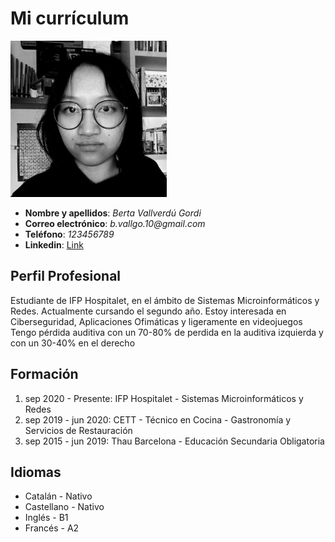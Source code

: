 # Mi currículum
![Imagen](bvallverdu.jpg) 
- **Nombre y apellidos**: _Berta Vallverdú Gordi_
- **Correo electrónico**: _b.vallgo.10@gmail.com_
- **Teléfono**: _123456789_
- **Linkedin**: [Link](url)

## Perfil Profesional
Estudiante de IFP Hospitalet, en el ámbito de Sistemas Microinformáticos y Redes.
Actualmente cursando el segundo año. Estoy interesada en Ciberseguridad, Aplicaciones
Ofimáticas y ligeramente en videojuegos
Tengo pérdida auditiva con un 70-80% de perdida en la auditiva izquierda y con un 30-40% en
el derecho

## Formación
1. sep 2020 - Presente: IFP Hospitalet - Sistemas Microinformáticos y Redes
2. sep 2019 - jun 2020: CETT - Técnico en Cocina - Gastronomía y Servicios de Restauración
3. sep 2015 - jun 2019: Thau Barcelona - Educación Secundaria Obligatoria

## Idiomas
- Catalán - Nativo
- Castellano - Nativo
- Inglés - B1
- Francés - A2

